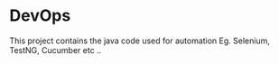 # DevOps
This  project contains the java code used for automation Eg. Selenium, TestNG, Cucumber etc ..
